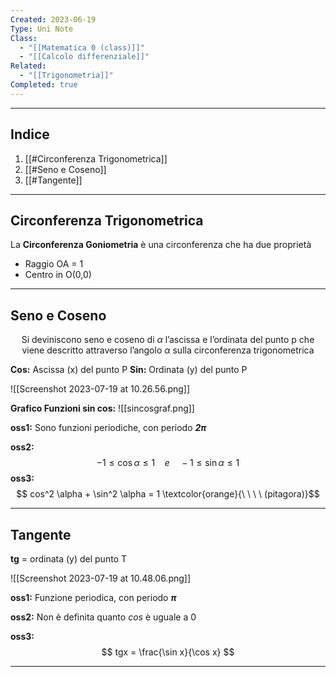 ```yaml
---
Created: 2023-06-19
Type: Uni Note
Class:
  - "[[Matematica 0 (class)]]"
  - "[[Calcolo differenziale]]"
Related:
  - "[[Trigonometria]]"
Completed: true
---
```

---
## Indice
1. [[#Circonferenza Trigonometrica]]
2. [[#Seno e Coseno]]
3. [[#Tangente]]

---
## Circonferenza Trigonometrica
La **Circonferenza Goniometria** è una circonferenza che ha due proprietà
- Raggio OA = 1
- Centro in O(0,0)

---
## Seno e Coseno
$$\text{Si deviniscono seno e coseno di } \alpha \text{ l'ascissa e l’ordinata del punto p che viene descritto attraverso l'angolo } \alpha \text{ sulla circonferenza trigonometrica} $$


**Cos:** Ascissa (x) del punto P
**Sin:** Ordinata (y) del punto P
 
![[Screenshot 2023-07-19 at 10.26.56.png]]


**Grafico Funzioni sin cos:**
![[sincosgraf.png]]

**oss1:** Sono funzioni periodiche, con periodo ***2π***

**oss2:**
$$-1 \leq \cos \alpha \leq 1 \ \ \ \ e \ \ \ \ -1\leq \sin \alpha \leq 1 $$
**oss3:** $$ cos^2 \alpha + \sin^2 \alpha = 1 \textcolor{orange}{\ \ \  \ (pitagora)}$$

---
## Tangente

**tg** = ordinata (y) del punto T

![[Screenshot 2023-07-19 at 10.48.06.png]]

**oss1:** Funzione periodica, con periodo ***π***

**oss2:** Non è definita quanto *cos* è uguale a 0 

**oss3:** $$ tgx = \frac{\sin x}{\cos x} $$

---